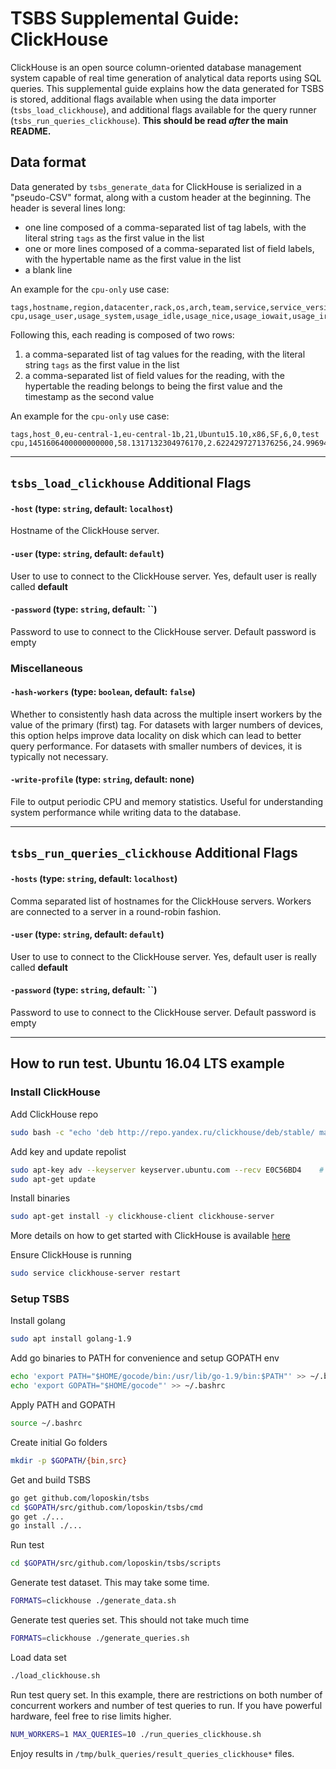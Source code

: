 # TSBS Supplemental Guide: ClickHouse

ClickHouse is an open source column-oriented database management system capable of real time generation of analytical data reports using SQL queries. 
This supplemental guide explains how the data generated for TSBS is stored, additional flags available when using the data importer (`tsbs_load_clickhouse`), 
and additional flags available for the query runner (`tsbs_run_queries_clickhouse`). 
**This should be read *after* the main README.**

## Data format

Data generated by `tsbs_generate_data` for ClickHouse is serialized in a "pseudo-CSV" format, 
along with a custom header at the beginning. The header is several lines long:
* one line composed of a comma-separated list of tag labels, with the literal string `tags` as the first value in the list
* one or more lines composed of a comma-separated list of field labels, with the hypertable name as the first value in the list
* a blank line

An example for the `cpu-only` use case:
```text
tags,hostname,region,datacenter,rack,os,arch,team,service,service_version,service_environment
cpu,usage_user,usage_system,usage_idle,usage_nice,usage_iowait,usage_irq,usage_softirq,usage_steal,usage_guest,usage_guest_nice
```

Following this, each reading is composed of two rows:
1. a comma-separated list of tag values for the reading, with the literal string `tags` as the first value in the list
1. a comma-separated list of field values for the reading, with the hypertable the reading belongs to being the first value and the timestamp as the second value

An example for the `cpu-only` use case:
```text
tags,host_0,eu-central-1,eu-central-1b,21,Ubuntu15.10,x86,SF,6,0,test
cpu,1451606400000000000,58.1317132304976170,2.6224297271376256,24.9969495069947882,61.5854484633778867,22.9481393231639395,63.6499207106198313,6.4098777048301052,44.8799140503027445,80.5028770761136201,38.2431182911542820
```

---

## `tsbs_load_clickhouse` Additional Flags


#### `-host` (type: `string`, default: `localhost`)

Hostname of the ClickHouse server.

#### `-user` (type: `string`, default: `default`)

User to use to connect to the ClickHouse server. Yes, default user is really called **default**

#### `-password` (type: `string`, default: ``)

Password to use to connect to the ClickHouse server. Default password is empty


### Miscellaneous

#### `-hash-workers` (type: `boolean`, default: `false`)
Whether to consistently hash data across the multiple insert workers by the
value of the primary (first) tag. For datasets with larger numbers of
devices, this option helps improve data locality on disk which can lead
to better query performance. For datasets with smaller numbers of devices, it is typically not necessary.

#### `-write-profile` (type: `string`, default: none)
File to output periodic CPU and memory statistics. Useful for understanding
system performance while writing data to the database.

---

## `tsbs_run_queries_clickhouse` Additional Flags

#### `-hosts` (type: `string`, default: `localhost`)

Comma separated list of hostnames for the ClickHouse servers.
Workers are connected to a server in a round-robin fashion.

#### `-user` (type: `string`, default: `default`)

User to use to connect to the ClickHouse server. Yes, default user is really called **default**

#### `-password` (type: `string`, default: ``)

Password to use to connect to the ClickHouse server. Default password is empty

---

## How to run test. Ubuntu 16.04 LTS example

### Install ClickHouse

Add ClickHouse repo
```bash
sudo bash -c "echo 'deb http://repo.yandex.ru/clickhouse/deb/stable/ main/' > /etc/apt/sources.list.d/clickhouse.list"
```
Add key and update repolist
```bash
sudo apt-key adv --keyserver keyserver.ubuntu.com --recv E0C56BD4    # optional
sudo apt-get update
```

Install binaries 
```bash
sudo apt-get install -y clickhouse-client clickhouse-server
```
More details on how to get started with ClickHouse is available [here](https://clickhouse.yandex/docs/en/getting_started/)


Ensure ClickHouse is running
```bash
sudo service clickhouse-server restart
```

### Setup TSBS

Install golang
```bash
sudo apt install golang-1.9
```

Add go binaries to PATH for convenience and setup GOPATH env
```bash
echo 'export PATH="$HOME/gocode/bin:/usr/lib/go-1.9/bin:$PATH"' >> ~/.bashrc
echo 'export GOPATH="$HOME/gocode"' >> ~/.bashrc
```

Apply PATH and GOPATH
```bash
source ~/.bashrc
```

Create initial Go folders
```bash
mkdir -p $GOPATH/{bin,src}
```

Get and build TSBS
```bash
go get github.com/loposkin/tsbs
cd $GOPATH/src/github.com/loposkin/tsbs/cmd
go get ./...
go install ./...
```

Run test

```bash
cd $GOPATH/src/github.com/loposkin/tsbs/scripts
```

Generate test dataset. This may take some time.
```bash
FORMATS=clickhouse ./generate_data.sh
```

Generate test queries set. This should not take much time
```bash
FORMATS=clickhouse ./generate_queries.sh
``` 

Load data set
```bash
./load_clickhouse.sh
``` 

Run test query set. 
In this example, there are restrictions on both number of concurrent workers and number of test queries to run.
If you have powerful hardware, feel free to rise limits higher. 
```bash
NUM_WORKERS=1 MAX_QUERIES=10 ./run_queries_clickhouse.sh
```

Enjoy results in `/tmp/bulk_queries/result_queries_clickhouse*` files.
